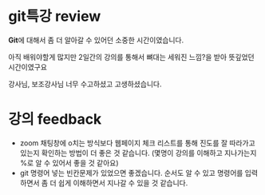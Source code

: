 # git특강 review

**Git**에 대해서 좀 더 알아갈 수 있어던 소중한 시간이였습니다.

아직 배워야할게 많지만 2일간의 강의를 통해서 뼈대는 세워진 느낌?을 받아 뜻깊었던 시간이였구요

강사님, 보조강사님 너무 수고하셨고 고생하셨습니다.



# 강의 feedback

* zoom 채팅창에 o치는 방식보다 웹페이지 체크 리스트를 통해 진도를 잘 따라가고 있는지 확인하는 방법이 더 좋은 것 같습니다. (몇명이 강의를 이해하고 지나가는지 %로 알 수 있어서 좋을 것 같아요)
* git 명령어 넣는 빈칸문제가 있었으면 좋겠습니다. 순서도 알 수 있고 명령어를 입력하면서 좀 더 쉽게 이해하면서 지나갈 수 있을 것 같습니다.